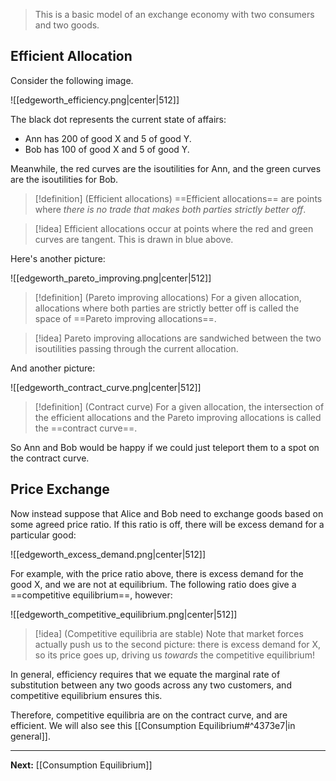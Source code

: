 > This is a basic model of an exchange economy with two consumers and two goods.

## Efficient Allocation

Consider the following image.

![[edgeworth_efficiency.png|center|512]]

The black dot represents the current state of affairs:

* Ann has 200 of good X and 5 of good Y.
* Bob has 100 of good X and 5 of good Y.

Meanwhile, the red curves are the isoutilities for Ann, and the green curves are the isoutilities for Bob.

> [!definition] (Efficient allocations)
> ==Efficient allocations== are points where *there is no trade that makes both parties strictly better off*. 

> [!idea]
> Efficient allocations occur at points where the red and green curves are tangent. This is drawn in blue above.

Here's another picture:

![[edgeworth_pareto_improving.png|center|512]]


> [!definition] (Pareto improving allocations)
> For a given allocation, allocations where both parties are strictly better off is called the space of ==Pareto improving allocations==.

> [!idea]
> Pareto improving allocations are sandwiched between the two isoutilities passing through the current allocation.

And another picture:

![[edgeworth_contract_curve.png|center|512]]

> [!definition] (Contract curve)
> For a given allocation, the intersection of the efficient allocations and the Pareto improving allocations is called the ==contract curve==.

So Ann and Bob would be happy if we could just teleport them to a spot on the contract curve.

## Price Exchange

Now instead suppose that Alice and Bob need to exchange goods based on some agreed price ratio. If this ratio is off, there will be excess demand for a particular good:

![[edgeworth_excess_demand.png|center|512]]

For example, with the price ratio above, there is excess demand for the good X, and we are not at equilibrium. The following ratio does give a ==competitive equilibrium==, however:

![[edgeworth_competitive_equilibrium.png|center|512]]

> [!idea] (Competitive equilibria are stable)
> Note that market forces actually push us to the second picture: there is excess demand for X, so its price goes up, driving us *towards* the competitive equilibrium!

In general, efficiency requires that we equate the marginal rate of substitution between any two goods across any two customers, and competitive equilibrium ensures this.

Therefore, competitive equilibria are on the contract curve, and are efficient. We will also see this [[Consumption Equilibrium#^4373e7|in general]].

---

**Next:** [[Consumption Equilibrium]]